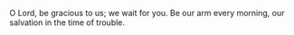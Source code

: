 O Lord, be gracious to us; we wait for you. Be our arm every morning, our salvation in the time of trouble.
